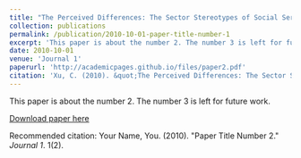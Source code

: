 ```yaml
---
title: "The Perceived Differences: The Sector Stereotypes of Social Service Providers"
collection: publications
permalink: /publication/2010-10-01-paper-title-number-1
excerpt: 'This paper is about the number 2. The number 3 is left for future work.'
date: 2010-10-01
venue: 'Journal 1'
paperurl: 'http://academicpages.github.io/files/paper2.pdf'
citation: 'Xu, C. (2010). &quot;The Perceived Differences: The Sector Stereotypes of Social Service Providers.&quot; <i>Nonprofit and Voluntary Sector Quarterly</i>. Online First.'
---
```

This paper is about the number 2. The number 3 is left for future work.

[Download paper here](http://academicpages.github.io/files/paper1.pdf)

Recommended citation: Your Name, You. (2010). "Paper Title Number 2." <i>Journal 1</i>. 1(2).